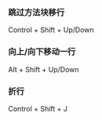 ### 跳过方法块移行

Control + Shift + Up/Down

### 向上/向下移动一行

Alt + Shift + Up/Down

### 折行

Control + Shift + J



